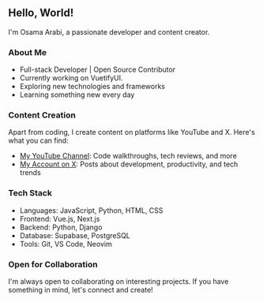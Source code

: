 ## Hello, World!

I'm Osama Arabi, a passionate developer and content creator.

### About Me

- Full-stack Developer | Open Source Contributor
- Currently working on VuetifyUI.
- Exploring new technologies and frameworks
- Learning something new every day

### Content Creation

Apart from coding, I create content on platforms like YouTube and X. Here's what you can find:

- [My YouTube Channel](https://www.youtube.com/@SudoerZero): Code walkthroughs, tech reviews, and more
- [My Account on X](https://twitter.com/@SudoerZero): Posts about development, productivity, and tech trends

### Tech Stack

- Languages: JavaScript, Python, HTML, CSS
- Frontend: Vue.js, Next.js
- Backend: Python, Django
- Database: Supabase, PostgreSQL
- Tools: Git, VS Code, Neovim

### Open for Collaboration

I'm always open to collaborating on interesting projects. If you have something in mind, let's connect and create!
